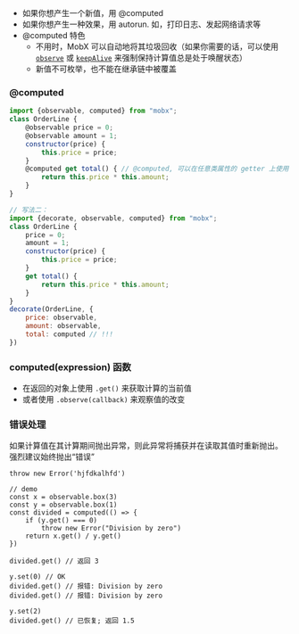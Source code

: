 - 如果你想产生一个新值，用 @computed
- 如果你想产生一种效果，用 autorun. 如，打印日志、发起网络请求等
- @computed 特色
  - 不用时，MobX 可以自动地将其垃圾回收（如果你需要的话，可以使用 [`observe`](https://cn.mobx.js.org/refguide/observe.html) 或 [`keepAlive`](https://github.com/mobxjs/mobx-utils#keepalive) 来强制保持计算值总是处于唤醒状态）
  - 新值不可枚举，也不能在继承链中被覆盖

### @computed

```javascript
import {observable, computed} from "mobx";
class OrderLine {
    @observable price = 0;
    @observable amount = 1;
    constructor(price) {
        this.price = price;
    }
    @computed get total() { // @computed, 可以在任意类属性的 getter 上使用
        return this.price * this.amount;
    }
}

// 写法二：
import {decorate, observable, computed} from "mobx";
class OrderLine {
    price = 0;
    amount = 1;
    constructor(price) {
        this.price = price;
    }
    get total() {
        return this.price * this.amount;
    }
}
decorate(OrderLine, {
    price: observable,
    amount: observable,
    total: computed // !!!
})
```



### computed(expression) 函数

- 在返回的对象上使用 `.get()` 来获取计算的当前值
- 或者使用 `.observe(callback)` 来观察值的改变



### 错误处理

如果计算值在其计算期间抛出异常，则此异常将捕获并在读取其值时重新抛出。 强烈建议始终抛出“错误”

```JS
throw new Error('hjfdkalhfd')

// demo
const x = observable.box(3)
const y = observable.box(1)
const divided = computed(() => {
    if (y.get() === 0)
        throw new Error("Division by zero")
    return x.get() / y.get()
})

divided.get() // 返回 3

y.set(0) // OK
divided.get() // 报错: Division by zero
divided.get() // 报错: Division by zero

y.set(2)
divided.get() // 已恢复; 返回 1.5
```

